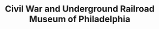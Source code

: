 ---
layout: repo
title: "Civil War and Underground Railroad Museum of Philadelphia"
id: 14795
permalink: repos/14795/
---
